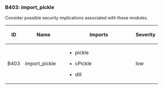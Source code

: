 <div id="b403-import-pickle" class="section" markdown="1">

### B403: import\_pickle

Consider possible security implications associated with these modules.

<table>
<colgroup>
<col style="width: 8%" />
<col style="width: 28%" />
<col style="width: 49%" />
<col style="width: 15%" />
</colgroup>
<thead>
<tr class="header">
<th><p>ID</p></th>
<th><p>Name</p></th>
<th><p>Imports</p></th>
<th><p>Severity</p></th>
</tr>
</thead>
<tbody>
<tr class="odd">
<td><p>B403</p></td>
<td><p>import_pickle</p></td>
<td><ul>
<li><p>pickle</p></li>
<li><p>cPickle</p></li>
<li><p>dill</p></li>
</ul></td>
<td><p>low</p></td>
</tr>
</tbody>
</table>

</div>
